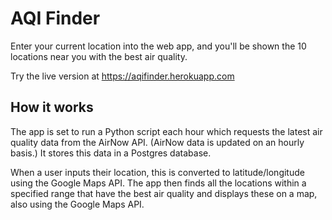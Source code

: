 # AQI Finder

Enter your current location into the web app, and you'll be shown the 10 locations near you with the best air quality.

Try the live version at https://aqifinder.herokuapp.com

## How it works

The app is set to run a Python script each hour which requests the latest air quality data from the AirNow API. (AirNow data is updated on an hourly basis.) It stores this data in a Postgres database.

When a user inputs their location, this is converted to latitude/longitude using the Google Maps API. The app then finds all the locations within a specified range that have the best air quality and displays these on a map, also using the Google Maps API.
